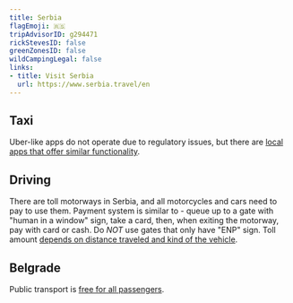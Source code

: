 ```yaml
---
title: Serbia
flagEmoji: 🇷🇸
tripAdvisorID: g294471
rickStevesID: false
greenZonesID: false
wildCampingLegal: false
links:
- title: Visit Serbia
  url: https://www.serbia.travel/en
---
```


## Taxi

Uber-like apps do not operate due to regulatory issues, but there are [local apps that offer similar functionality](https://isthereuberin.com/is-there-uber-in-belgrade/).

## Driving

There are toll motorways in Serbia, and all motorcycles and cars need to pay to use them. Payment system is similar to [](/countries/italy/#driving) - queue up to a gate with "human in a window" sign, take a card, then, when exiting the motorway, pay with card or cash. Do _NOT_ use gates that only have "ENP" sign. Toll amount [depends on distance traveled and kind of the vehicle](https://www.putevi-srbije.rs/index.php/en/kategorizacija-vozila-cenovnik-putarine-2).

## Belgrade

Public transport is [free for all passengers](https://beinbelgrade.com/free-belgrade-public-transport/).
